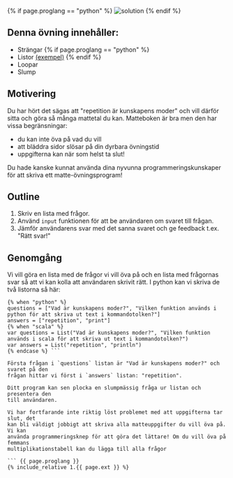 {% if page.proglang == "python" %}
![solution](https://media.githubusercontent.com/media/ahnlabb/schoolprog-external/master/math-exerciser.gif)
{% endif %}

## Denna övning innehåller:

- Strängar {% if page.proglang == "python" %}
- Listor [(exempel)](https://repl.it/@ahnlabb/RowdyOliveWeevil) {% endif %}
- Loopar
- Slump


## Motivering

Du har hört det sägas att "repetition är kunskapens moder" och vill därför sitta
och göra så många mattetal du kan. Matteboken är bra men den har vissa
begränsningar:
- du kan inte öva på vad du vill
- att bläddra sidor slösar på din dyrbara övningstid
- uppgifterna kan när som helst ta slut!

Du hade kanske kunnat använda dina nyvunna programmeringskunskaper för att
skriva ett matte-övningsprogram!

## Outline

1. Skriv en lista med frågor.
2. Använd `input` funktionen för att be användaren om svaret till frågan.
3. Jämför användarens svar med det sanna svaret och ge feedback t.ex. "Rätt svar!"

## Genomgång

Vi vill göra en lista med de frågor vi vill öva på och en lista med frågornas
svar så att vi kan kolla att användaren skrivit rätt.
I python kan vi skriva de två listorna så här:

``` {{ page.proglang }} {% case page.proglang %}
{% when "python" %}
questions = ["Vad är kunskapens moder?", "Vilken funktion används i python för att skriva ut text i kommandotolken?"]
answers = ["repetition", "print"]
{% when "scala" %}
var questions = List("Vad är kunskapens moder?", "Vilken funktion används i scala för att skriva ut text i kommandotolken?")
var answers = List("repetition", "println")
{% endcase %} ```

Första frågan i `questions` listan är "Vad är kunskapens moder?" och svaret på den
frågan hittar vi först i `answers` listan: "repetition".

Ditt program kan sen plocka en slumpmässig fråga ur listan och presentera den
till användaren.

Vi har fortfarande inte riktig löst problemet med att uppgifterna tar slut, det
kan bli väldigt jobbigt att skriva alla matteuppgifter du vill öva på. Vi kan
använda programmeringsknep för att göra det lättare! Om du vill öva på femmans
multiplikationstabell kan du lägga till alla frågor

``` {{ page.proglang }}
{% include_relative 1.{{ page.ext }} %}
```
